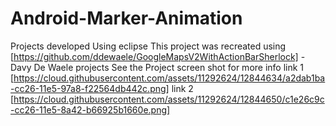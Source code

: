 # Android-Marker-Animation
Projects developed Using eclipse
This project was recreated using [https://github.com/ddewaele/GoogleMapsV2WithActionBarSherlock] -Davy De Waele projects
See the Project screen shot for more info
link 1 [https://cloud.githubusercontent.com/assets/11292624/12844634/a2dab1ba-cc26-11e5-97a8-f22564db442c.png]
link 2 [https://cloud.githubusercontent.com/assets/11292624/12844650/c1e26c9c-cc26-11e5-8a42-b66925b1660e.png]
